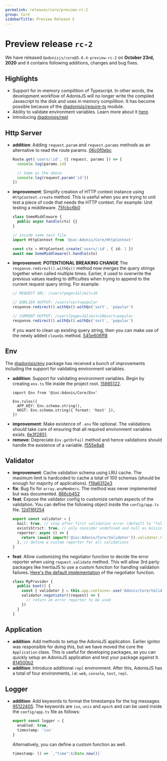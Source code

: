 ```yaml
---
permalink: releases/core/preview-rc-2
group: Core
sidebarTitle: Preview Release 2
---
```


# Preview release `rc-2`
We have released `@adonisjs/core@5.0.4-preview-rc-2` on **October 23rd, 2020** and it contains following additions, changes and bug fixes.

## Highlights
- Support for in-memory compilition of Typescript. In other words, the development workflow of AdonisJS will no longer write the compiled Javascript to the disk and uses in memory compilition. It has become possible because of the [@adonisjs/require-ts](https://github.com/adonisjs/require-ts) module.
- Ability to validate environment variables. Learn more about it [here]().
- Introducing [@adonisjs/repl](https://github.com/adonisjs/require-ts)

## Http Server
- **addition**: Adding `request.param` and `request.params` methods as an alternative to read the route params. [06c0f0ebc](https://github.com/adonisjs/http-server/commit/06c0f0ebc2b416bddfdc8c2929f867e6a42e67e1)
  ```ts
  Route.get('users/:id', ({ request, params }) => {
    console.log(params.id)

    // Same as the above
    console.log(request.param('id'))
  })
  ```
- **improvement**: Simplify creation of HTTP context instance using `HttpContext.create` method. This is useful when you are trying to unit test a piece of code that needs the HTTP context. For example: Unit testing a middleware. [75fcbc6b0](https://github.com/adonisjs/http-server/commit/75fcbc6b0bfac7cc9356428668b3849127019740)
  ```ts
  class SomeMiddleware {
    public async handle(ctx) {}
  }

  // inside some test file
  import HttpContext from '@ioc:Adonis/Core/HttpContext'

  const ctx = HttpContext.create('users/:id', { id: 1 })
  await new SomeMiddleware().handle(ctx)
  ```
- **improvement**: **POTENTIONAL BREAKING CHANGE** The `response.redirect().withQs()` method now merges the query strings together when called multiple times. Earlier, it used to overwrite the previous values leading to difficulties when trying to append to the current request query string. For example:
  ```ts
  // REQUEST URL: /users?page=1&limit=10

  // EARLIER OUTPUT: /users?sort=popular
  response.redirect().withQs().withQs('sort', 'popular')

  // CURRENT OUTPUT: /users?page=1&limit=10&sort=popular
  response.redirect().withQs().withQs('sort', 'popular')
  ```

  If you want to clean up existing query string, then you can make use of the newly added `cleanQs` method. [545e606ff8](https://github.com/adonisjs/http-server/commit/545e606ff844f5e3f0a7e0dc10123be40cb63fad)

## Env
The [@adonisjs/env](http://github.com/adonisjs/env) package has received a bunch of improvements including the support for validating environment variables.

- **addition**: Support for validating environment variables. Begin by creating `env.ts` file inside the project root. [15985122](https://github.com/adonisjs/env/commit/1598512226723d786b8188af6a0d456fc882fe86).
  ```ts{}{env.ts}
  import Env from '@ioc:Adonis/Core/Env'

  Env.rules({
    APP_KEY: Env.schema.string(),
    HOST: Env.schema.string({ format: 'host' }),
  })
  ```
- **improvement**: Make existence of `.env` file optional. The validations should take care of ensuring that all required environment variables exists. [6e3f2851](https://github.com/adonisjs/env/commit/6e3f2851ee426f87c7de147a555e297fd5228d13).
- **remove**: Depreciate `Env.getOrFail` method and hence validations should handle the existence of a variable. [f555e8a8](https://github.com/adonisjs/env/commit/f555e8a8f2840d8b79489dd499c7e1e94966a20a)

## Validator

- **improvement**: Cache validation schema using LRU cache. The maximum limit is hardcoded to cache a total of 100 schemas (should be enough for majority of applications). [f19a6312e3](https://github.com/adonisjs/validator/commit/f19a6312e335d423b80acb7260e2585d883c7475)
- **fix**: Bug fix for `array.anyMembers`. The method was never implemented but was documented. [866cb452](https://github.com/adonisjs/validator/commit/866cb4522d5e1966cd93dec8ec39633b95119c28)
- **feat**: Expose the validator config to customize certain aspects of the validation. You can define the following object inside the `config/app.ts` file. [12d116f254](https://github.com/adonisjs/validator/commit/12d116f254b7138cbbedc3e2fd0648d273aca990)
  ```ts
  export const validator = {
    bail: true, // stop after first validation error (default to "false")
    existsStrict: true, // only consider undefined and null as missing values (default to "false")
    reporter: async () => {
      return (await import('@ioc:Adonis/Core/Validator')).validator.reporters.api
    }, // define a custom reporter for all validations
  }
  ```
- **feat**: Allow customizing the negotiator function to decide the error reporter when using `request.validate` method. This will allow 3rd party packages like InertiaJS to use a custom function for handling validation failures. [Here's the default implementation](https://github.com/adonisjs/validator/blob/develop/src/Validator/helpers.ts#L170) of the negotiator function.
  ```ts
  class MyProvider {
    public boot() {
      const { validator } = this.app.container.use('Adonis/Core/Validator')
      validator.negotiator((request) => {
        // return an error reporter to be used
      })
    }
  }
  ```

## Application

- **addition**: Add methods to setup the AdonisJS application. Earlier ignitor was responsible for doing this, but we have moved the core the `Application` class. This is useful for developing packages, as you can quickly setup an AdonisJS application and test your package against it. [814500b2](https://github.com/adonisjs/application/commit/814500b23f4d4ae9292f263a0ed25aeb34b6fde1)
- **addition**: Introduce additional `repl` environment. After this, AdonisJS has a total of four environments, i.e: `web`, `console`, `test`, `repl`.

## Logger

- **addition**: Add keywords to format the timestamps for the log messages. [95122405](https://github.com/adonisjs/logger/commit/9512240537562e06fea340fb32900128f757b1c3). The keywords are `iso`, `unix` and `epoch` and can be used inside the `config/app.ts` file as follows:
  ```ts
  export const logger = {
    enabled: true,
    timestamp: 'iso'
  }
  ```
  
  Alternatively, you can define a custom function as well.

  ```ts
  timestamp: () => `,"time":${Date.now()}`
  ```
